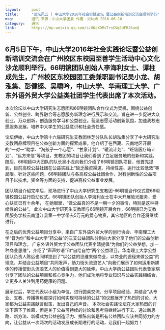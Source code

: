 ```yaml
---
layout:     post
title:      "论坛风云 | 中山大学2016年社会实践论坛 暨公益创新培训交流会顺利举行"
msg:		通讯 来源：中山大学团委 作者：刘灿娇 2016-06-10
category:	通讯
link:		https://mp.weixin.qq.com/s/UKcXOMsTrnSSqSUFRJ6unQ
---
```

6月5日下午，中山大学2016年社会实践论坛暨公益创新培训交流会在广州校区东校园至善学生活动中心文化沙龙顺利举行。66明镜团队创始人李海利女士、谭柱成先生，广州校区东校园团工委兼职副书记吴小龙、胡泓集、彭健铿、吴啸吟，中山大学、华南理工大学、广东外语外贸大学公益类社团学生代表出席了本次活动。
---
本次论坛以中山大学研究生志愿团和66明镜团队合作仪式为契机，围绕公益创新、公益创业、跨界融合等志愿服务新理念进行展示和交流，旨在进一步促进大众创业，万众创新，创造服务学习和公益创业，营造志愿活动创新氛围，加速我校志愿服务发展，培养中大学生的公益意识和社会责任感。

论坛伊始，中山大学第十六届研究生支教团林芝分队队长胡泓集分享了中大研究生支教团品牌项目在公益创新方面的探索成果，他介绍了在西藏、云南地区开展的“一对一”助学、“淘孩子一个心愿”、“甘泉计划”、“暖流计划”、“班级医疗箱计划”、“远方来信”等项目。支教团的项目让我们看到了立足服务地的创新和实践。
随后，66明镜中大团队的队长吴小龙向我们介绍了66明镜团队项目，他首先提到，目前高校公益社团在公益实践上“缺乏融资渠道、持续性差、运行比较低效”等局限。针对这些问题，66明镜团队与各高校公益社团合作，对有创新性的公益项目予以技术，资金等方面的支持，促进高校公益事业发展。

团队项目介绍完毕后，现场进行了中山大学研究生支教团-66明镜合作仪式暨66明镜校园公益行启动仪式。66明镜团队创始人李海利女士在中大开展验光服务，爱心扶贫已有十余年， 在她眼里，“做公益真的不是一朝一夕的事情，特别是这种持续性的公益”。
此次中山大学研究生支教团与66明镜开展合作，66明镜已为支教团服务学校云南澄江县第一中学带去5万元的爱心物资，其它地区的合作还将继续进行。

在之后的优秀公益项目分享中，来自广东外语外贸大学的创行协会、华南理工大学“音为你”和中山大学“药公益”的三支公益团队分别向大家分享了他们的公益创新项目和理念。
广东外语外贸大学公益团队代表李晴提倡“为你们的公益梦想，加一种商业思维”，介绍了“声声妙语”和“自给自竹”两个公益项目。华南理工大学公益团队负责人陈远也同样提到了“以公益的思维来做商业，以商业的途径来做公益”的理念，并结合公益项目“共同发声，助力街头流浪艺人”向我们展示了如何运用新媒体的传播使街头流浪艺人的价值得到更大的延伸。中山大学药公益团队代表鲁家琪分享了团队的公益项目和核心竞争力，他们成功地将专业知识与公益实践相结合，让更多人关注到用药健康的问题。

展示过后，学生代表以小组为单位，进行圆桌交流，分享项目经验，并结合“从专业、支教、传播等角度探讨如何实现可持续的公益”的议题展开了热烈的讨论，大家都为公益实践献言献策，发出自己的声音。
本次社会实践论坛在大家热烈的讨论下落下了帷幕，但是关于公益可持续的讨论和思考将继续进行下去，通过新思路、新方法、新模式为公益创造活力、推陈出新是所有公益团队应该共同努力的方向，让公益从一次两次的活动发展成长期进行的活动，让我们一起努力！